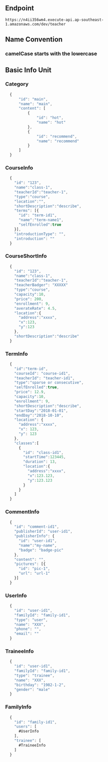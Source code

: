 ## Endpoint

`https://n4ii356wm4.execute-api.ap-southeast-1.amazonaws.com/dev/teacher`

## Name Convention

### camelCase starts with the lowercase

## Basic Info Unit

### Category

```javascript
  {
      "id": "main",
      "name": "main",
      "content": [
          {
              "id": "hot",
              "name": "hot"
          },
          {
              "id": "recommend",
              "name": "recommend"
          }
      ]
  }
```

### CourseInfo

```javascript
  {
    "id": "123",
    "name":"class-1",
    "teacherId":"teacher-1",
    "type":"course",
    "location":"",
    "shortDescription":"describe",
    "terms": [{
      "id": "term-id1",
      "name":"term-name1",
      "selfEnrolled":true
    }],
    "introductionType": "",
    "introduction": ""
  }
```

### CourseShortInfo

```javascript
  {
    "id": "123",
    "name":"class-1",
    "teacherId":"teacher-1",
    "teacherBadger": "XXXXX"
    "type":"course",
    "capacity":10,
    "price": 200,
    "enrollment": 9,
    "averateRate": 4.5,
    "location":{
      "address":"xxxx",
      "x":123,
      "y":123
    },
    "shortDescription":"describe"
  }
```

### TermInfo

```javascript
  {
    "id":"term-id",
    "courseId": "course-id1",
    "teacherId": "teacher-id1",
    "type":"sparse or consecutive",
    "selfEnrolled":true,
    "price": 12.9,
    "capacity":10,
    "enrollment": 9,
    "shortDescription":"describe",
    "startDay":"2018-01-01",
    "endDay":"2018-10-10",
    "location": {
      "address":"xxxx",
      "x": 123,
      "y": 123
    },
    "classes":[
      {
        "id": "class-id1",
        "startTime":123445,
        "duration": 13,
        "location":{
          "address":"xxxx",
          "x":123.123,
          "y":123.123
        }
      }
    ]
  }
```

### CommentInfo

```javascript
  {
    "id": "comment-id1",
    "publisherId": "user-id1",
    "publisherInfo": {
      "id": "user-id1",
      "name":"my-name",
      "badge": "badge-pic"
    },
    "content": "",
    "pictures": [{
      "id": "pic-1",
      "url": "url-1"
    }]
  }
```

### UserInfo

```javascript
  {
    "id": "user-id1",
    "familyId": "family-id1",
    "type": "user",
    "name": "XXX",
    "phone": "",
    "email": ""
  }
```

### TraineeInfo

```javascript
  {
    "id": "user-id1",
    "familyId": "family-id1",
    "type": "trainee",
    "name": "XXX",
    "birthday": "1982-1-2",
    "gender": "male"
  }
```

### FamilyInfo

```javascript
  {
    "id": "family-id1",
    "users": [
      #UserInfo
    ],
    "trainee": [
      #TraineeInfo
    ]
  }
```
